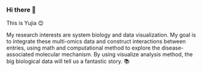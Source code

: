### Hi there 👋

This is Yujia 😊

My research interests are system biology and data visualization. My goal is to integrate these multi-omics data and construct interactions between entries, using math and computational method to explore the disease-associated molecular mechanism. By using visualize analysis method, the big biological data will tell us a fantastic story. 📚


<!--
**Candlelight-XYJ/Candlelight-XYJ** is a ✨ _special_ ✨ repository because its `README.md` (this file) appears on your GitHub profile.

Here are some ideas to get you started:

- 🔭 I’m currently working on ...
- 🌱 I’m currently learning ...
- 👯 I’m looking to collaborate on ...
- 🤔 I’m looking for help with ...
- 💬 Ask me about ...
- 📫 How to reach me: ...
- 😄 Pronouns: ...
- ⚡ Fun fact: ...
-->
